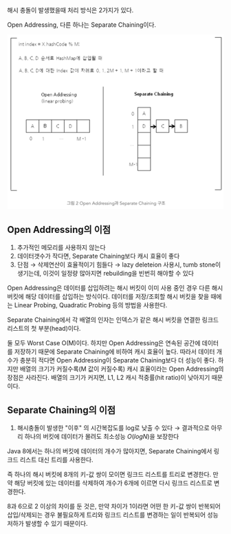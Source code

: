해시 충돌이 발생했을때 처리 방식은 2가지가 있다.

Open Addressing, 다른 하나는 Separate Chaining이다.

![해시테이블.png](image%2F%ED%95%B4%EC%8B%9C%ED%85%8C%EC%9D%B4%EB%B8%94.png)

## Open Addressing의 이점

1. 추가적인 메모리를 사용하지 않는다
2. 데이터갯수가 작다면, Separate Chaining보다 캐시 효율이 좋다
3. 단점
   → 삭제연산이 효율적이기 힘들다
   → lazy deleteion 사용시, tumb stone이 생기는데, 이것이 일정량 많아지면 rebuilding을 빈번히 해야할 수 있다

Open Addressing은 데이터를 삽입하려는 해시 버킷이 이미 사용 중인 경우 다른 해시 버킷에 해당 데이터를 삽입하는 방식이다. 데이터를 저장/조회할 해시 버킷을 찾을 때에는 Linear Probing, Quadratic Probing 등의 방법을 사용한다.

Separate Chaining에서 각 배열의 인자는 인덱스가 같은 해시 버킷을 연결한 링크드 리스트의 첫 부분(head)이다.

둘 모두 Worst Case O(M)이다. 하지만 Open Addressing은 연속된 공간에 데이터를 저장하기 때문에 Separate Chaining에 비하여 캐시 효율이 높다. 따라서 데이터 개수가 충분히 적다면 Open Addressing이 Separate Chaining보다 더 성능이 좋다. 하지만 배열의 크기가 커질수록(M 값이 커질수록) 캐시 효율이라는 Open Addressing의 장점은 사라진다. 배열의 크기가 커지면, L1, L2 캐시 적중률(hit ratio)이 낮아지기 때문이다.

## Separate Chaining의 이점

1. 해시충돌이 발생한 "이후" 의 시간복잡도를 log로 낮출 수 있다
   → 결과적으로 아무리 하나의 버킷에 데이터가 몰려도 최소성능 $O(logN)$을 보장한다

Java 8에서는 하나의 버킷에 데이터의 개수가 많아지면, Separate Chaining에서 링크드 리스트 대신 트리를 사용한다.

즉 하나의 해시 버킷에 8개의 키-값 쌍이 모이면 링크드 리스트를 트리로 변경한다. 만약 해당 버킷에 있는 데이터를 삭제하여 개수가 6개에 이르면 다시 링크드 리스트로 변경한다.

8과 6으로 2 이상의 차이를 둔 것은, 만약 차이가 1이라면 어떤 한 키-값 쌍이 반복되어 삽입/삭제되는 경우 불필요하게 트리와 링크드 리스트를 변경하는 일이 반복되어 성능 저하가 발생할 수 있기 때문이다.